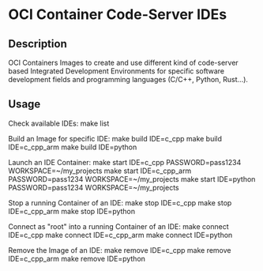 
# OCI Container Code-Server IDEs

## Description

OCI Containers Images to create and use different kind of code-server
based Integrated Development Environments for specific software
development fields and programming languages (C/C++, Python, Rust...).

## Usage

Check available IDEs:
  make list

Build an Image for specific IDE:
  make build IDE=c_cpp
  make build IDE=c_cpp_arm
  make build IDE=python

Launch an IDE Container:
  make start IDE=c_cpp PASSWORD=pass1234 WORKSPACE=~/my_projects
  make start IDE=c_cpp_arm PASSWORD=pass1234 WORKSPACE=~/my_projects
  make start IDE=python PASSWORD=pass1234 WORKSPACE=~/my_projects

Stop a running Container of an IDE:
  make stop IDE=c_cpp
  make stop IDE=c_cpp_arm
  make stop IDE=python

Connect as "root" into a running Container of an IDE:
  make connect IDE=c_cpp
  make connect IDE=c_cpp_arm
  make connect IDE=python

Remove the Image of an IDE:
  make remove IDE=c_cpp
  make remove IDE=c_cpp_arm
  make remove IDE=python
